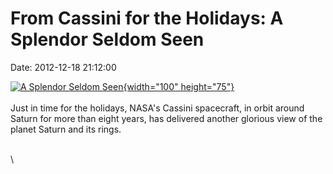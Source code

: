 From Cassini for the Holidays: A Splendor Seldom Seen
=====================================================

Date: 2012-12-18 21:12:00

[![A Splendor Seldom
Seen](http://www.jpl.nasa.gov/images/cassini/20121218/pia14934-th.jpg){width="100"
height="75"}](http://www.jpl.nasa.gov/news/news.cfm?release=2012-402&rn=news.xml&rst=3629)\
\
Just in time for the holidays, NASA\'s Cassini spacecraft, in orbit
around Saturn for more than eight years, has delivered another glorious
view of the planet Saturn and its rings.

\
\
